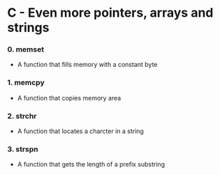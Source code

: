 # **C - Even more pointers, arrays and strings**

### 0. memset
- A function that fills memory with a constant byte

### 1. memcpy
- A function that copies memory area

### 2. strchr
- A function that locates a charcter in a string

### 3. strspn
- A function that gets the length of a prefix substring
